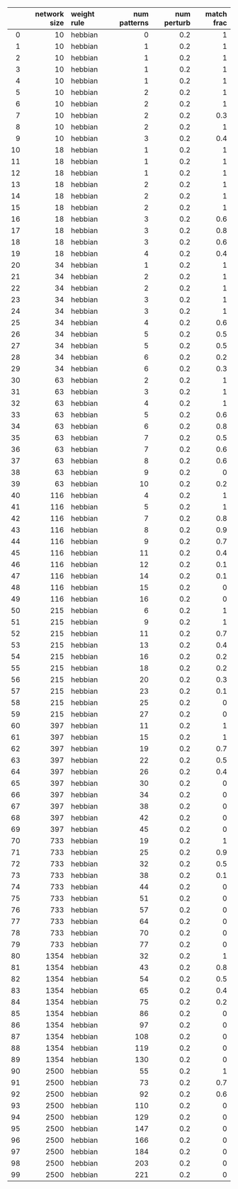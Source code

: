 |    |   network size | weight rule   |   num patterns |   num perturb |   match frac |
|---:|---------------:|:--------------|---------------:|--------------:|-------------:|
|  0 |             10 | hebbian       |              0 |           0.2 |          1   |
|  1 |             10 | hebbian       |              1 |           0.2 |          1   |
|  2 |             10 | hebbian       |              1 |           0.2 |          1   |
|  3 |             10 | hebbian       |              1 |           0.2 |          1   |
|  4 |             10 | hebbian       |              1 |           0.2 |          1   |
|  5 |             10 | hebbian       |              2 |           0.2 |          1   |
|  6 |             10 | hebbian       |              2 |           0.2 |          1   |
|  7 |             10 | hebbian       |              2 |           0.2 |          0.3 |
|  8 |             10 | hebbian       |              2 |           0.2 |          1   |
|  9 |             10 | hebbian       |              3 |           0.2 |          0.4 |
| 10 |             18 | hebbian       |              1 |           0.2 |          1   |
| 11 |             18 | hebbian       |              1 |           0.2 |          1   |
| 12 |             18 | hebbian       |              1 |           0.2 |          1   |
| 13 |             18 | hebbian       |              2 |           0.2 |          1   |
| 14 |             18 | hebbian       |              2 |           0.2 |          1   |
| 15 |             18 | hebbian       |              2 |           0.2 |          1   |
| 16 |             18 | hebbian       |              3 |           0.2 |          0.6 |
| 17 |             18 | hebbian       |              3 |           0.2 |          0.8 |
| 18 |             18 | hebbian       |              3 |           0.2 |          0.6 |
| 19 |             18 | hebbian       |              4 |           0.2 |          0.4 |
| 20 |             34 | hebbian       |              1 |           0.2 |          1   |
| 21 |             34 | hebbian       |              2 |           0.2 |          1   |
| 22 |             34 | hebbian       |              2 |           0.2 |          1   |
| 23 |             34 | hebbian       |              3 |           0.2 |          1   |
| 24 |             34 | hebbian       |              3 |           0.2 |          1   |
| 25 |             34 | hebbian       |              4 |           0.2 |          0.6 |
| 26 |             34 | hebbian       |              5 |           0.2 |          0.5 |
| 27 |             34 | hebbian       |              5 |           0.2 |          0.5 |
| 28 |             34 | hebbian       |              6 |           0.2 |          0.2 |
| 29 |             34 | hebbian       |              6 |           0.2 |          0.3 |
| 30 |             63 | hebbian       |              2 |           0.2 |          1   |
| 31 |             63 | hebbian       |              3 |           0.2 |          1   |
| 32 |             63 | hebbian       |              4 |           0.2 |          1   |
| 33 |             63 | hebbian       |              5 |           0.2 |          0.6 |
| 34 |             63 | hebbian       |              6 |           0.2 |          0.8 |
| 35 |             63 | hebbian       |              7 |           0.2 |          0.5 |
| 36 |             63 | hebbian       |              7 |           0.2 |          0.6 |
| 37 |             63 | hebbian       |              8 |           0.2 |          0.6 |
| 38 |             63 | hebbian       |              9 |           0.2 |          0   |
| 39 |             63 | hebbian       |             10 |           0.2 |          0.2 |
| 40 |            116 | hebbian       |              4 |           0.2 |          1   |
| 41 |            116 | hebbian       |              5 |           0.2 |          1   |
| 42 |            116 | hebbian       |              7 |           0.2 |          0.8 |
| 43 |            116 | hebbian       |              8 |           0.2 |          0.9 |
| 44 |            116 | hebbian       |              9 |           0.2 |          0.7 |
| 45 |            116 | hebbian       |             11 |           0.2 |          0.4 |
| 46 |            116 | hebbian       |             12 |           0.2 |          0.1 |
| 47 |            116 | hebbian       |             14 |           0.2 |          0.1 |
| 48 |            116 | hebbian       |             15 |           0.2 |          0   |
| 49 |            116 | hebbian       |             16 |           0.2 |          0   |
| 50 |            215 | hebbian       |              6 |           0.2 |          1   |
| 51 |            215 | hebbian       |              9 |           0.2 |          1   |
| 52 |            215 | hebbian       |             11 |           0.2 |          0.7 |
| 53 |            215 | hebbian       |             13 |           0.2 |          0.4 |
| 54 |            215 | hebbian       |             16 |           0.2 |          0.2 |
| 55 |            215 | hebbian       |             18 |           0.2 |          0.2 |
| 56 |            215 | hebbian       |             20 |           0.2 |          0.3 |
| 57 |            215 | hebbian       |             23 |           0.2 |          0.1 |
| 58 |            215 | hebbian       |             25 |           0.2 |          0   |
| 59 |            215 | hebbian       |             27 |           0.2 |          0   |
| 60 |            397 | hebbian       |             11 |           0.2 |          1   |
| 61 |            397 | hebbian       |             15 |           0.2 |          1   |
| 62 |            397 | hebbian       |             19 |           0.2 |          0.7 |
| 63 |            397 | hebbian       |             22 |           0.2 |          0.5 |
| 64 |            397 | hebbian       |             26 |           0.2 |          0.4 |
| 65 |            397 | hebbian       |             30 |           0.2 |          0   |
| 66 |            397 | hebbian       |             34 |           0.2 |          0   |
| 67 |            397 | hebbian       |             38 |           0.2 |          0   |
| 68 |            397 | hebbian       |             42 |           0.2 |          0   |
| 69 |            397 | hebbian       |             45 |           0.2 |          0   |
| 70 |            733 | hebbian       |             19 |           0.2 |          1   |
| 71 |            733 | hebbian       |             25 |           0.2 |          0.9 |
| 72 |            733 | hebbian       |             32 |           0.2 |          0.5 |
| 73 |            733 | hebbian       |             38 |           0.2 |          0.1 |
| 74 |            733 | hebbian       |             44 |           0.2 |          0   |
| 75 |            733 | hebbian       |             51 |           0.2 |          0   |
| 76 |            733 | hebbian       |             57 |           0.2 |          0   |
| 77 |            733 | hebbian       |             64 |           0.2 |          0   |
| 78 |            733 | hebbian       |             70 |           0.2 |          0   |
| 79 |            733 | hebbian       |             77 |           0.2 |          0   |
| 80 |           1354 | hebbian       |             32 |           0.2 |          1   |
| 81 |           1354 | hebbian       |             43 |           0.2 |          0.8 |
| 82 |           1354 | hebbian       |             54 |           0.2 |          0.5 |
| 83 |           1354 | hebbian       |             65 |           0.2 |          0.4 |
| 84 |           1354 | hebbian       |             75 |           0.2 |          0.2 |
| 85 |           1354 | hebbian       |             86 |           0.2 |          0   |
| 86 |           1354 | hebbian       |             97 |           0.2 |          0   |
| 87 |           1354 | hebbian       |            108 |           0.2 |          0   |
| 88 |           1354 | hebbian       |            119 |           0.2 |          0   |
| 89 |           1354 | hebbian       |            130 |           0.2 |          0   |
| 90 |           2500 | hebbian       |             55 |           0.2 |          1   |
| 91 |           2500 | hebbian       |             73 |           0.2 |          0.7 |
| 92 |           2500 | hebbian       |             92 |           0.2 |          0.6 |
| 93 |           2500 | hebbian       |            110 |           0.2 |          0   |
| 94 |           2500 | hebbian       |            129 |           0.2 |          0   |
| 95 |           2500 | hebbian       |            147 |           0.2 |          0   |
| 96 |           2500 | hebbian       |            166 |           0.2 |          0   |
| 97 |           2500 | hebbian       |            184 |           0.2 |          0   |
| 98 |           2500 | hebbian       |            203 |           0.2 |          0   |
| 99 |           2500 | hebbian       |            221 |           0.2 |          0   |